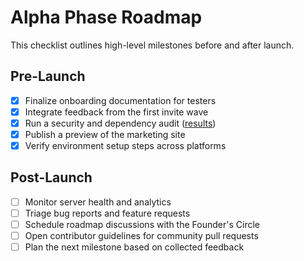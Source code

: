 # Alpha Phase Roadmap

This checklist outlines high-level milestones before and after launch.

## Pre-Launch

- [x] Finalize onboarding documentation for testers
- [x] Integrate feedback from the first invite wave
- [x] Run a security and dependency audit ([results](../security-audit-2025-06-21.md))
- [x] Publish a preview of the marketing site
- [x] Verify environment setup steps across platforms

## Post-Launch

- [ ] Monitor server health and analytics
- [ ] Triage bug reports and feature requests
- [ ] Schedule roadmap discussions with the Founder's Circle
- [ ] Open contributor guidelines for community pull requests
- [ ] Plan the next milestone based on collected feedback
